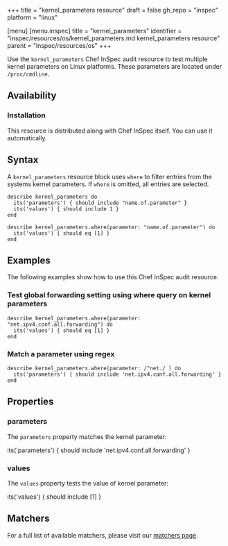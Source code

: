 +++
title = "kernel_parameters resource"
draft = false
gh_repo = "inspec"
platform = "linux"

[menu]
  [menu.inspec]
    title = "kernel_parameters"
    identifier = "inspec/resources/os/kernel_parameters.md kernel_parameters resource"
    parent = "inspec/resources/os"
+++

Use the `kernel_parameters` Chef InSpec audit resource to test multiple kernel parameters on Linux platforms.
These parameters are located under `/proc/cmdline`.

## Availability

### Installation

This resource is distributed along with Chef InSpec itself. You can use it automatically.

## Syntax

A `kernel_parameters` resource block uses `where` to filter entries from the systems kernel parameters. If `where` is omitted, all entries are selected.

    describe kernel_parameters do
      its('parameters') { should include "name.of.parameter" }
      its('values') { should include 1 }
    end

    describe kernel_parameters.where(parameter: "name.of.parameter") do
      its('values') { should eq [1] }
    end

## Examples

The following examples show how to use this Chef InSpec audit resource.

### Test global forwarding setting using where query on kernel parameters

    describe kernel_parameters.where(parameter: "net.ipv4.conf.all.forwarding") do
      its('values') { should eq [1] }
    end

### Match a parameter using regex

    describe kernel_parameters.where(parameter: /^net./ ) do
      its('parameters') { should include 'net.ipv4.conf.all.forwarding' }
    end

## Properties

### parameters

The `parameters` property matches the kernel parameter:

its('parameters') { should include 'net.ipv4.conf.all.forwarding' }

### values

The `values` property tests the value of kernel parameter:

its('values') { should include [1] }

## Matchers

For a full list of available matchers, please visit our [matchers page](/inspec/matchers/).
